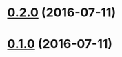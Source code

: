 <a name="0.2.0"></a>
# [0.2.0](https://github.com/rochiAmaya/flappernews/compare/v0.1.0...v0.2.0) (2016-07-11)




<a name="0.1.0"></a>
# [0.1.0](https://github.com/rochiAmaya/flappernews/compare/v0.0.1...v0.1.0) (2016-07-11)





